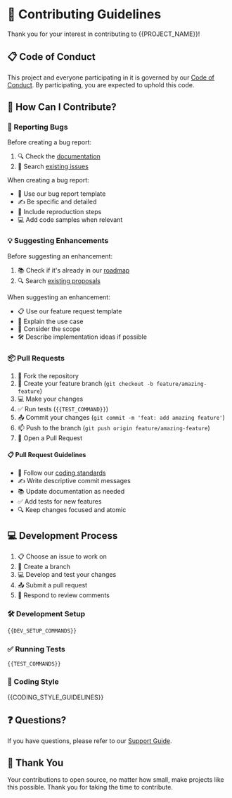 # 🤝 Contributing Guidelines

Thank you for your interest in contributing to {{PROJECT_NAME}}! 

## 📋 Code of Conduct

This project and everyone participating in it is governed by our [Code of Conduct]({{COC_PATH}}). By participating, you are expected to uphold this code.

## 🚀 How Can I Contribute?

### 🐛 Reporting Bugs

Before creating a bug report:
1. 🔍 Check the [documentation]({{DOCS_URL}})
2. 🔎 Search [existing issues]({{REPO_URL}}/issues)

When creating a bug report:
- 📝 Use our bug report template
- ✍️ Be specific and detailed
- 🔬 Include reproduction steps
- 💻 Add code samples when relevant

### 💡 Suggesting Enhancements

Before suggesting an enhancement:
1. 📚 Check if it's already in our [roadmap]({{ROADMAP_URL}})
2. 🔍 Search [existing proposals]({{REPO_URL}}/issues)

When suggesting an enhancement:
- 📋 Use our feature request template
- 🎯 Explain the use case
- 💭 Consider the scope
- 🛠️ Describe implementation ideas if possible

### 📦 Pull Requests

1. 🔀 Fork the repository
2. 📝 Create your feature branch (`git checkout -b feature/amazing-feature`)
3. 💻 Make your changes
4. ✅ Run tests (`{{TEST_COMMAND}}`)
5. 📤 Commit your changes (`git commit -m 'feat: add amazing feature'`)
6. 📫 Push to the branch (`git push origin feature/amazing-feature`)
7. 🔄 Open a Pull Request

#### 📋 Pull Request Guidelines

- 📝 Follow our [coding standards]({{CODING_STANDARDS_URL}})
- ✍️ Write descriptive commit messages
- 📚 Update documentation as needed
- ✅ Add tests for new features
- 🔍 Keep changes focused and atomic

## 💻 Development Process

1. 📋 Choose an issue to work on
2. 🌿 Create a branch
3. 💻 Develop and test your changes
4. 📤 Submit a pull request
5. 👥 Respond to review comments

### 🛠️ Development Setup

```bash
{{DEV_SETUP_COMMANDS}}
```

### ✅ Running Tests

```bash
{{TEST_COMMANDS}}
```

### 📝 Coding Style

{{CODING_STYLE_GUIDELINES}}

## ❓ Questions?

If you have questions, please refer to our [Support Guide]({{SUPPORT_PATH}}).

## 🙏 Thank You

Your contributions to open source, no matter how small, make projects like this possible. Thank you for taking the time to contribute.
